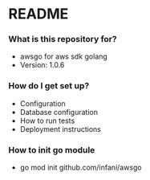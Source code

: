 # README #

### What is this repository for? ###

* awsgo for aws sdk golang
* Version: 1.0.6

### How do I get set up? ###

* Configuration
* Database configuration
* How to run tests
* Deployment instructions

### How to init go module

* go mod init github.com/infani/awsgo